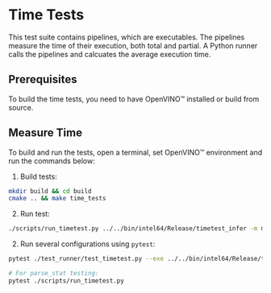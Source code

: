# Time Tests

This test suite contains pipelines, which are executables. The pipelines measure
the time of their execution, both total and partial. A Python runner calls the
pipelines and calcuates the average execution time.

## Prerequisites

To build the time tests, you need to have OpenVINO™ installed or build from source.

## Measure Time

To build and run the tests, open a terminal, set OpenVINO™ environment and run
the commands below:

1. Build tests:
``` bash
mkdir build && cd build
cmake .. && make time_tests
```

2. Run test:
``` bash
./scripts/run_timetest.py ../../bin/intel64/Release/timetest_infer -m model.xml -d CPU
```

2. Run several configurations using `pytest`:
``` bash
pytest ./test_runner/test_timetest.py --exe ../../bin/intel64/Release/timetest_infer

# For parse_stat testing:
pytest ./scripts/run_timetest.py
```

